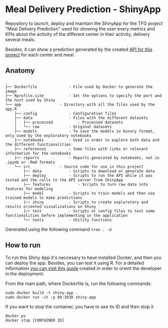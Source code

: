 # Meal Delivery Prediction - ShinyApp
Repository to launch, deploy and maintain the ShinyApp for the TFG project "Meal Delivery Prediction" used for showing the user every metrics and KPIs about the activity of the different center in their activity, delivery several meals.

Besides, it can show a prediction generated by the created [API for this project](https://github.com/sergiobemar/tfg-sb-meal-delivery-prediction-api/) for each center and meal.

## Anatomy

```
.
├── Dockerfile				- File used by Docker to generate the image
├── Rprofile.site			- Set the options to specify the port and the host used by Shiny
└── app					- Directory with all the files used by the app.R
    ├── config				- Configuration files
    ├── data				- Files with the different datasets
    │   ├── processed			- Processed datasets
    │   └── raw				- Original datasets
    ├── models				- To save the models in binary format, only used by the exploratory notebooks
    ├── notebooks			- Used in order to explore both data and the different functionalities
    ├── references			- Some files with links or relevant information for the notebooks
    ├── reports				- Reports generated by notebooks, not in .ipynb or .Rmd formats
    └── src				- Source code for use in this project
        ├── data			- Scripts to download or generate data
        ├── deploy			- Scripts to run the API while it was tested and the calls to the API server from ShinyApp
        ├── features			- Scripts to turn raw data into features for modeling
        ├── model			- Scripts to train models and then use trained models to make predictions
        ├── shiny			- Scripts to create exploratory and results oriented visualizations on Shiny
        ├── test			- Scripts or config files to test some functionalities before implementing in the application
        └── tools			- Utility functions

```

Generated using the following command ```tree . -d```

## How to run

To run this Shiny App it's neccesary to have installed Docker, and then you can deploy the app. Besides, you can test it using R. For a detailed information [you can visit this guide](https://github.com/sergiobemar/tfg-sb-meal-delivery-prediction) created in order to orient the developer in the deployment.

From the main path, where Dockerfile is, run the following commands:

```
sudo docker build -t shiny-app .
sudo docker run -it -p 80:3838 shiny-app
```

If you want to stop the container, you have to see its ID and then stop it

```
docker ps
docker stop [CONTAINER ID]
```